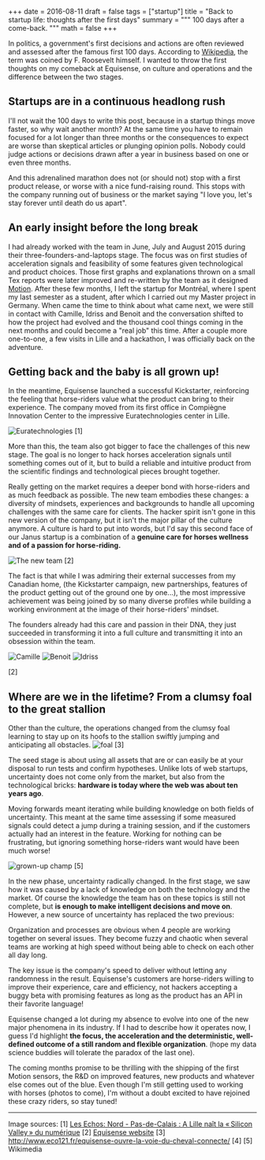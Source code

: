 +++
date = 2016-08-11
draft = false
tags = ["startup"]
title = "Back to startup life: thoughts after the first days"
summary = """
100 days after a come-back.
"""
math = false
+++

In politics, a government's first decisions and actions are often reviewed and
assessed after the famous first 100 days. According to [Wikipedia](https://en.wikipedia.org/wiki/First_hundred_days),
the term was coined by F. Roosevelt himself. I wanted to throw the first
thoughts on my comeback at Equisense, on culture and operations and the difference
between the two stages.

## Startups are in a continuous headlong rush

I'll not wait the 100 days to write this post, because in a startup things move
faster, so why wait another month? At the same time you have to remain focused
for a lot longer than three months or the consequences to expect are worse than
skeptical articles or plunging opinion polls. Nobody could judge actions or
decisions drawn after a year in business based on one or even three months.

And this adrenalined marathon does not (or should not) stop with a first product
release, or worse with a nice fund-raising round. This stops with the company
running out of business or the market saying "I love you, let's stay forever
until death do us apart".

## An early insight before the long break

I had already worked with the team in June, July and August 2015 during their
three-founders-and-laptops stage. The focus was on first studies of acceleration
signals and feasibility of some features given technological and product choices.
Those first graphs and explanations thrown on a small Tex reports
were later improved and re-written by the team as it designed
[Motion](http://www.equisense.com/en/product.html). After these few months,
I left the startup for Montréal, where I spent my last semester as a student,
after which I carried out my Master project in Germany. When came the time to
think about what came next, we were still in contact with Camille, Idriss and
Benoit and the conversation shifted to how the project had evolved and the
thousand cool things coming in the next months and could become a "real job"
this time. After a couple more one-to-one, a few visits in Lille and a hackathon,
I was officially back on the adventure.

## Getting back and the baby is all grown up!

In the meantime, Equisense launched a successful Kickstarter, reinforcing the
feeling that horse-riders value what the product can bring to their experience.
The company moved from its first office in Compiègne Innovation Center to
the impressive Euratechnologies center in Lille.

![Euratechnologies](/img/posts/100Days/euratechnologies.jpg)
[1]

More than this, the team also got bigger to face the challenges of this new
stage. The goal is no longer to hack horses acceleration signals until something
comes out of it, but to build a reliable and intuitive product from the
scientific findings and technological pieces brought together.

Really getting on the market requires a deeper bond with horse-riders
and as much feedback as possible. The new team embodies these changes: a
diversity of mindsets, experiences and backgrounds to handle all upcoming
challenges with the same care for clients. The hacker spirit isn't gone in
this new version of the company, but it isn't the major pillar of the culture
anymore. A culture is hard to put into words, but I'd say this
second face of our Janus startup is a combination of a **genuine care for
horses wellness and of a passion for horse-riding.**

![The new team](/img/posts/100Days/newteam.png)
[2]

The fact is that while I was admiring their external successes from my Canadian
home, (the Kickstarter campaign, new partnerships, features of the product
getting out of the ground one by one...), the most impressive achievement was
being joined by so many diverse profiles while building a working environment
at the image of their horse-riders' mindset.

The founders already had this care and passion in their DNA, they just
succeeded in transforming it into a full culture and transmitting it into an
obsession within the team.

![Camille](/img/posts/100Days/camille.png)
![Benoit](/img/posts/100Days/benoit.png)
![Idriss](/img/posts/100Days/idriss.png)

[2]

## Where are we in the lifetime? From a clumsy foal to the great stallion

Other than the culture, the operations changed from the clumsy foal learning to
stay up on its hoofs to the stallion swiftly jumping and anticipating all
obstacles.
![foal](/img/posts/100Days/foal.jpg)
[3]

The seed stage is about using all assets that are or can easily
be at your disposal to run tests and confirm hypotheses. Unlike lots of web
startups, uncertainty does not come only from the market, but also from
the technological bricks: **hardware is today where the web was about ten years
ago**.

Moving forwards meant iterating while building knowledge on both fields of
uncertainty. This meant at the same time assessing if some measured signals
could detect a jump during a training session, and if the customers actually
had an interest in the feature. Working for nothing can be frustrating, but
ignoring something horse-riders want would have been much worse!

![grown-up champ](/img/posts/100Days/cso_fontainebleau.jpg)
[5]

In the new phase, uncertainty radically changed. In the first stage,
we saw how it was caused by a lack of knowledge on both the
technology and the market. Of course the knowledge the team has on
these topics is still not complete, but
**is enough to make intelligent decisions and move on**. However, a
new source of uncertainty has replaced the two previous:

Organization and processes are obvious when 4 people are working
together on several issues. They become fuzzy and chaotic when several
teams are working at high speed without being able to check on each
other all day long.

The key issue is the company's speed to deliver
without letting any randomness in the result. Equisense's customers
are horse-riders willing to improve their experience, care and
efficiency, not hackers accepting a buggy beta with promising
features as long as the product has an API in their favorite language!

Equisense changed a lot during my absence to evolve into one of the new
major phenomena in its industry. If I had to describe how it operates
now, I guess I'd highlight **the focus, the acceleration and the
deterministic, well-defined outcome of a still random and flexible organization**.
(hope my data science buddies will tolerate the paradox of the last one).

The coming months promise to be thrilling with the shipping of the first Motion
sensors, the R&D on improved features, new products and whatever else comes
out of the blue. Even though I'm still getting used to working with horses (photos
to come), I'm without a doubt excited to have rejoined these crazy riders, so
stay tuned!


----------

Image sources:
[1] [Les Echos: Nord - Pas-de-Calais : A Lille naît la « Silicon Valley » du numérique](http://www.lesechos.fr/politique-societe/regions/0203756306258-nord-pas-de-calais-a-lille-nait-la-silicon-valley-du-numerique-1043082.php)
[2] [Equisense website](www.equisense.com)
[3] http://www.eco121.fr/equisense-ouvre-la-voie-du-cheval-connecte/
[4] [5] Wikimedia
